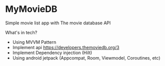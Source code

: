 # MyMovieDB
Simple movie list app with The movie database API

What's in tech?
- Using MVVM Pattern
- Implement api https://developers.themoviedb.org/3
- Implement Dependency injection (Hilt)
- Using android jetpack (Appcompat, Room, Viewmodel, Coroutines, etc)
